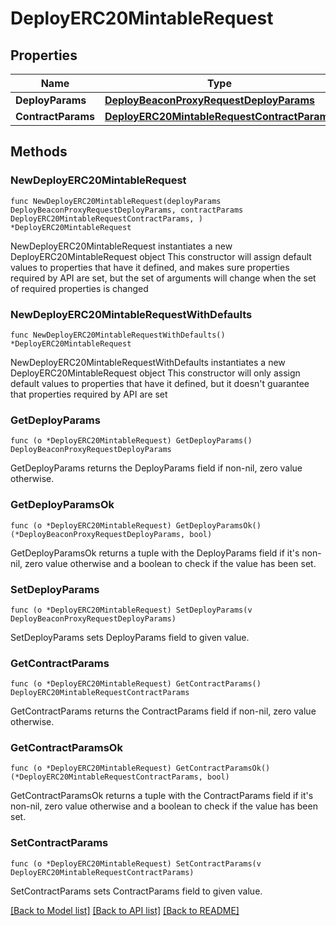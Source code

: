 # DeployERC20MintableRequest

## Properties

Name | Type | Description | Notes
------------ | ------------- | ------------- | -------------
**DeployParams** | [**DeployBeaconProxyRequestDeployParams**](DeployBeaconProxyRequestDeployParams.md) |  | 
**ContractParams** | [**DeployERC20MintableRequestContractParams**](DeployERC20MintableRequestContractParams.md) |  | 

## Methods

### NewDeployERC20MintableRequest

`func NewDeployERC20MintableRequest(deployParams DeployBeaconProxyRequestDeployParams, contractParams DeployERC20MintableRequestContractParams, ) *DeployERC20MintableRequest`

NewDeployERC20MintableRequest instantiates a new DeployERC20MintableRequest object
This constructor will assign default values to properties that have it defined,
and makes sure properties required by API are set, but the set of arguments
will change when the set of required properties is changed

### NewDeployERC20MintableRequestWithDefaults

`func NewDeployERC20MintableRequestWithDefaults() *DeployERC20MintableRequest`

NewDeployERC20MintableRequestWithDefaults instantiates a new DeployERC20MintableRequest object
This constructor will only assign default values to properties that have it defined,
but it doesn't guarantee that properties required by API are set

### GetDeployParams

`func (o *DeployERC20MintableRequest) GetDeployParams() DeployBeaconProxyRequestDeployParams`

GetDeployParams returns the DeployParams field if non-nil, zero value otherwise.

### GetDeployParamsOk

`func (o *DeployERC20MintableRequest) GetDeployParamsOk() (*DeployBeaconProxyRequestDeployParams, bool)`

GetDeployParamsOk returns a tuple with the DeployParams field if it's non-nil, zero value otherwise
and a boolean to check if the value has been set.

### SetDeployParams

`func (o *DeployERC20MintableRequest) SetDeployParams(v DeployBeaconProxyRequestDeployParams)`

SetDeployParams sets DeployParams field to given value.


### GetContractParams

`func (o *DeployERC20MintableRequest) GetContractParams() DeployERC20MintableRequestContractParams`

GetContractParams returns the ContractParams field if non-nil, zero value otherwise.

### GetContractParamsOk

`func (o *DeployERC20MintableRequest) GetContractParamsOk() (*DeployERC20MintableRequestContractParams, bool)`

GetContractParamsOk returns a tuple with the ContractParams field if it's non-nil, zero value otherwise
and a boolean to check if the value has been set.

### SetContractParams

`func (o *DeployERC20MintableRequest) SetContractParams(v DeployERC20MintableRequestContractParams)`

SetContractParams sets ContractParams field to given value.



[[Back to Model list]](../README.md#documentation-for-models) [[Back to API list]](../README.md#documentation-for-api-endpoints) [[Back to README]](../README.md)


